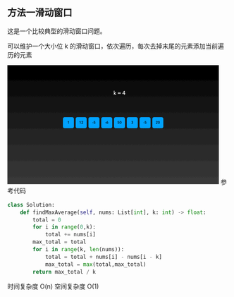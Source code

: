 ## 方法一滑动窗口

这是一个比较典型的滑动窗口问题。

可以维护一个大小位 k 的滑动窗口，依次遍历，每次去掉末尾的元素添加当前遍历的元素

![](../images/Fmwbqi5bJv_uKX9O0xTAj9uAnKBA.gif)
参考代码

```python
class Solution:
    def findMaxAverage(self, nums: List[int], k: int) -> float:
        total = 0
        for i in range(0,k):
            total += nums[i]
        max_total = total
        for i in range(k, len(nums)):
            total = total + nums[i] - nums[i - k]
            max_total = max(total,max_total)
        return max_total / k
```

时间复杂度 O(n)
空间复杂度 O(1)
